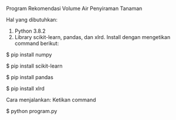 Program Rekomendasi Volume Air Penyiraman Tanaman

Hal yang dibutuhkan:
1. Python 3.8.2
2. Library scikit-learn, pandas, dan xlrd. 
Install dengan mengetikan command berikut:

$ pip install numpy

$ pip install scikit-learn

$ pip install pandas

$ pip install xlrd

Cara menjalankan:
Ketikan command 

$ python program.py

